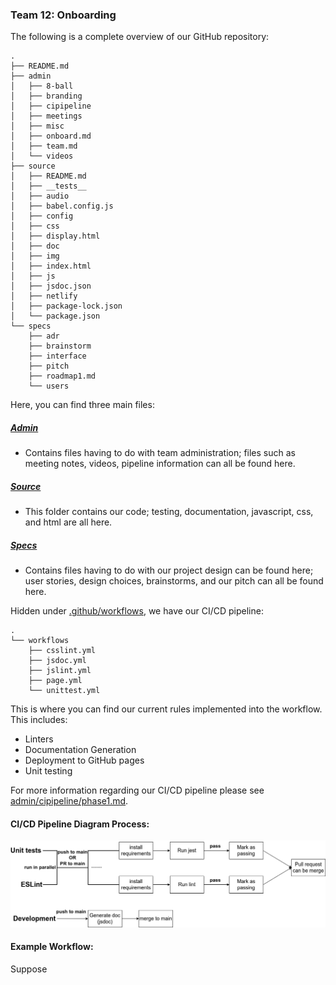 ### Team 12: Onboarding


The following is a complete overview of our GitHub repository:

```
.
├── README.md
├── admin
│   ├── 8-ball
│   ├── branding
│   ├── cipipeline
│   ├── meetings
│   ├── misc
│   ├── onboard.md
│   ├── team.md
│   └── videos
├── source
│   ├── README.md
│   ├── __tests__
│   ├── audio
│   ├── babel.config.js
│   ├── config
│   ├── css
│   ├── display.html
│   ├── doc
│   ├── img
│   ├── index.html
│   ├── js
│   ├── jsdoc.json
│   ├── netlify
│   ├── package-lock.json
│   └── package.json
└── specs
    ├── adr
    ├── brainstorm
    ├── interface
    ├── pitch
    ├── roadmap1.md
    └── users
```

Here, you can find three main files:

##### [Admin](/admin)
- Contains files having to do with team administration; files such as meeting
  notes, videos, pipeline information can all be found here.
##### [Source](/source)
- This folder contains our code; testing, documentation, javascript, css, and
  html are all here.
##### [Specs](/specs)
- Contains files having to do with our project design can be found here; user
  stories, design choices, brainstorms, and our pitch can all be found here.

Hidden under [.github/workflows](.github/workflows), we have our CI/CD pipeline:

```
.
└── workflows
    ├── csslint.yml
    ├── jsdoc.yml
    ├── jslint.yml
    ├── page.yml
    └── unittest.yml
```

This is where you can find our current rules implemented into the workflow. This
includes:
- Linters
- Documentation Generation
- Deployment to GitHub pages
- Unit testing

For more information regarding our CI/CD pipeline please see
[admin/cipipeline/phase1.md](admin/cipipeline/phase1.md).

#### CI/CD Pipeline Diagram Process:

![Diagram](https://raw.githubusercontent.com/cse110-sp23-group12/cse110-sp23-group12/main/admin/cipipeline/phase1.png?token=GHSAT0AAAAAAB6WFL4VR23NU36I4DFV77FUZDKXWWQ)

#### Example Workflow:

Suppose 

